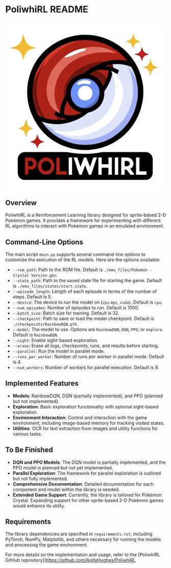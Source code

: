 # PoliwhiRL README

![PoliwhiRL](./images/logo.png)

## Overview
PoliwhiRL is a Reinforcement Learning library designed for sprite-based 2-D Pokémon games. It provides a framework for experimenting with different RL algorithms to interact with Pokémon games in an emulated environment.

## Command-Line Options
The main script `main.py` supports several command-line options to customize the execution of the RL models. Here are the options available:

- `--rom_path`: Path to the ROM file. Default is `./emu_files/Pokemon - Crystal Version.gbc`.
- `--state_path`: Path to the saved state file for starting the game. Default is `./emu_files/states/start.state`.
- `--episode_length`: Length of each episode in terms of the number of steps. Default is 5.
- `--device`: The device to run the model on (`cpu` `mps`, `cuda`). Default is `cpu`.
- `--num_episodes`: Number of episodes to run. Default is 1000.
- `--batch_size`: Batch size for training. Default is 32.
- `--checkpoint`: Path to save or load the model checkpoint. Default is `./checkpoints/RainbowDQN.pth`.
- `--model`: The model to use. Options are `RainbowDQN`, `DQN`, `PPO`, or `explore`. Default is `RainbowDQN`.
- `--sight`: Enable sight-based exploration.
- `--erase`: Erase all logs, checkpoints, runs, and results before starting.
- `--parallel`: Run the model in parallel mode.
- `--runs_per_worker`: Number of runs per worker in parallel mode. Default is 4.
- `--num_workers`: Number of workers for parallel execution. Default is 8.

## Implemented Features
- **Models**: RainbowDQN, DQN (partially implemented), and PPO (planned but not implemented).
- **Exploration**: Basic exploration functionality with optional sight-based exploration.
- **Environment Interaction**: Control and interaction with the game environment, including image-based memory for tracking visited states.
- **Utilities**: OCR for text extraction from images and utility functions for various tasks.

## To Be Finished
- **DQN and PPO Models**: The DQN model is partially implemented, and the PPO model is planned but not yet implemented.
- **Parallel Exploration**: The framework for parallel exploration is outlined but not fully implemented.
- **Comprehensive Documentation**: Detailed documentation for each component and model within the library is needed.
- **Extended Game Support**: Currently, the library is tailored for Pokémon Crystal. Expanding support for other sprite-based 2-D Pokémon games would enhance its utility.

## Requirements
The library dependencies are specified in `requirements.txt`, including PyTorch, NumPy, Matplotlib, and others necessary for running the models and processing the game environment.

For more details on the implementation and usage, refer to the [PoliwhiRL GitHub repository](https://github.com/AoifeHughes/PoliwhiRL